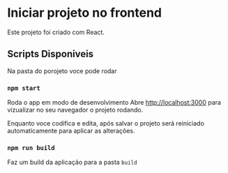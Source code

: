# Iniciar projeto no frontend

Este projeto foi criado com React.

## Scripts Disponiveis

Na pasta do porojeto voce pode rodar

### `npm start`

Roda o app em modo de desenvolvimento
Abre [http://localhost:3000](http://localhost:3000) para vizualizar no seu navegador o projeto rodando.

Enquanto voce codifica e edita, após salvar o projeto será reiniciado automaticamente para aplicar as alterações.

### `npm run build`

Faz um build da aplicação para a pasta `build`


